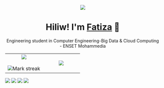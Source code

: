 
<p align="center">
  <a href="https://github.com/DenverCoder1/readme-typing-svg"><img src="https://readme-typing-svg.herokuapp.com?font=Time+New+Roman&color=cyan&size=25&center=true&vCenter=true&width=600&height=100&lines=HOUD+Fatima-Ezzahra;Engineering+student;Computer+Engineering;Big+Data+and+Cloud+Computing"></a>
</p>

<div align="center">
	<h1>Hiliw! I'm <a href="https://github.com/HOUD-FatimaEzzahra">Fatiza</a> 🌸</h1>
	<div>Engineering student in Computer Engineering-Big Data & Cloud Computing - ENSET Mohammedia</div>




<!--- stats & Trophy (start) -->
<p align="center">
  <!--- stats (start) -->
<table align="center">
<tr border="none">
<td width="50%" align="center">
  
  <img  align="center"  src="https://github-readme-stats.vercel.app/api?username=HOUD-FatimaEzzahra&theme=dark&show_icons=true&count_private=true" />
  <br></br>
  <img  title="🔥 Get streak stats for your profile at git.io/streak-stats" alt="Mark streak" src="https://github-readme-streak-stats.herokuapp.com/?user=HOUD-FatimaEzzahra&theme=dark&hide_border=false" /> 
</td>

<td width="50%" align="center">

  <img  align="center"  src="https://github-readme-stats.anuraghazra1.vercel.app/api/top-langs/?username=HOUD-FatimaEzzahra&theme=dark&hide_border=false&no-bg=true&no-frame=true&langs_count=10"/>
  
  </td>
</tr>
</table>
<!--- stats (end) -->


</div>
<div>
		<a href="https://www.facebook.com/people/Fatima-Ezzahra-Houd/pfbid02sKKB8vZL2g7isUqby4FHtqP6pgdcrBd6cPP9F8aQ79Gxz3NKAGk2xWoZRjsHco9ul/?_rdr"><img src="https://img.shields.io/badge/Facebook-Fatima Ezzahra HOUD-cdd6f4?style=flat&logo=facebook" /></a>
			<a href="https://www.instagram.com/fatiza_houd/"><img src="https://img.shields.io/badge/Instagram-fatiza houd-eba0ac?style=flat&logo=instagram" /></a>
		<a href="https://ma.linkedin.com/in/fatima-ezzahra-houd-3b5b731b6"><img src="https://img.shields.io/badge/LinkedIn-Fatima Ezzahra Houd-74c7ec?style=flat&logo=linkedin" /></a>
		<a mailto="f.houd@etu.enset-media.ac.ma"><img src="https://img.shields.io/badge/Gmail-fatimaezzahrahoud14@gmail.com-f2cdcd?style=flat&logo=gmail" /></a>
	</div>

<!--<details>
	<summary>Projects</summary>
	<ul>
		<li><a href="https://mathletedev.github.io">MathleteDev</a> - Terminal emulator portfolio</li>
		<li><a href="https://github.com/mathletedev/dotfiles">dotfiles</a> - Arch Linux config files</li>
		<li><a href="https://github.com/mathletedev/fynn">Fynn</a> - Discord math bot</li>
		<li><a href="https://mathletedev.github.io/nebulii">nebulii</a> - Real-time chat app</li>
		<li><a href="https://mathletedev.github.io/shady21">Shady 21</a> - Shady 21 minimax algorithm</li>
		<li><a href="https://github.com/mathletedev/game-of-life">Game of Life</a> - Conway's cellular atomaton</li>
	</ul>
</details>
-->


	



